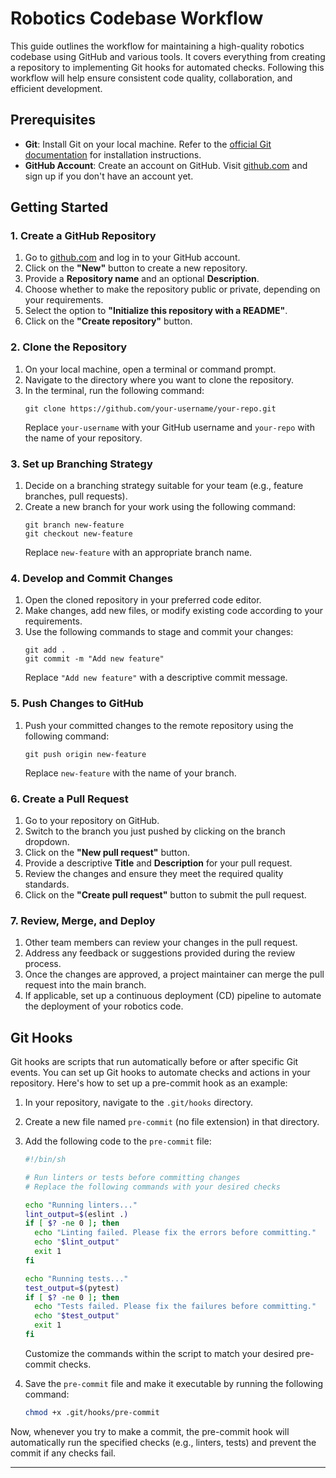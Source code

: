# Robotics Codebase Workflow

This guide outlines the workflow for maintaining a high-quality robotics codebase using GitHub and various tools. It covers everything from creating a repository to implementing Git hooks for automated checks. Following this workflow will help ensure consistent code quality, collaboration, and efficient development.

## Prerequisites

- **Git**: Install Git on your local machine. Refer to the [official Git documentation](https://git-scm.com/) for installation instructions.
- **GitHub Account**: Create an account on GitHub. Visit [github.com](https://github.com/) and sign up if you don't have an account yet.

## Getting Started

### 1. Create a GitHub Repository

1. Go to [github.com](https://github.com/) and log in to your GitHub account.
2. Click on the **"New"** button to create a new repository.
3. Provide a **Repository name** and an optional **Description**.
4. Choose whether to make the repository public or private, depending on your requirements.
5. Select the option to **"Initialize this repository with a README"**.
6. Click on the **"Create repository"** button.

### 2. Clone the Repository

1. On your local machine, open a terminal or command prompt.
2. Navigate to the directory where you want to clone the repository.
3. In the terminal, run the following command:
   ```
   git clone https://github.com/your-username/your-repo.git
   ```
   Replace `your-username` with your GitHub username and `your-repo` with the name of your repository.

### 3. Set up Branching Strategy

1. Decide on a branching strategy suitable for your team (e.g., feature branches, pull requests).
2. Create a new branch for your work using the following command:
   ```
   git branch new-feature
   git checkout new-feature
   ```
   Replace `new-feature` with an appropriate branch name.

### 4. Develop and Commit Changes

1. Open the cloned repository in your preferred code editor.
2. Make changes, add new files, or modify existing code according to your requirements.
3. Use the following commands to stage and commit your changes:
   ```
   git add .
   git commit -m "Add new feature"
   ```
   Replace `"Add new feature"` with a descriptive commit message.

### 5. Push Changes to GitHub

1. Push your committed changes to the remote repository using the following command:
   ```
   git push origin new-feature
   ```
   Replace `new-feature` with the name of your branch.

### 6. Create a Pull Request

1. Go to your repository on GitHub.
2. Switch to the branch you just pushed by clicking on the branch dropdown.
3. Click on the **"New pull request"** button.
4. Provide a descriptive **Title** and **Description** for your pull request.
5. Review the changes and ensure they meet the required quality standards.
6. Click on the **"Create pull request"** button to submit the pull request.

### 7. Review, Merge, and Deploy

1. Other team members can review your changes in the pull request.
2. Address any feedback or suggestions provided during the review process.
3. Once the changes are approved, a project maintainer can merge the pull request into the main branch.
4. If applicable, set up a continuous deployment (CD) pipeline to automate the deployment of your robotics code.

## Git Hooks

Git hooks are scripts that run automatically before or after specific Git events. You can set up Git hooks to automate checks and actions in your repository. Here's how to set up a pre-commit hook as an example:

1. In your repository, navigate to the `.git/hooks` directory.
2. Create a new file named `pre-commit` (no file extension) in that directory.
3. Add the following code to the `pre-commit` file:
   ```bash
   #!/bin/sh

   # Run linters or tests before committing changes
   # Replace the following commands with your desired checks

   echo "Running linters..."
   lint_output=$(eslint .)
   if [ $? -ne 0 ]; then
     echo "Linting failed. Please fix the errors before committing."
     echo "$lint_output"
     exit 1
   fi

   echo "Running tests..."
   test_output=$(pytest)
   if [ $? -ne 0 ]; then
     echo "Tests failed. Please fix the failures before committing."
     echo "$test_output"
     exit 1
   fi
   ```
   Customize the commands within the script to match your desired pre-commit checks.

4. Save the `pre-commit` file and make it executable by running the following command:
   ```bash
   chmod +x .git/hooks/pre-commit
   ```

Now, whenever you try to make a commit, the pre-commit hook will automatically run the specified checks (e.g., linters, tests) and prevent the commit if any checks fail.

---
